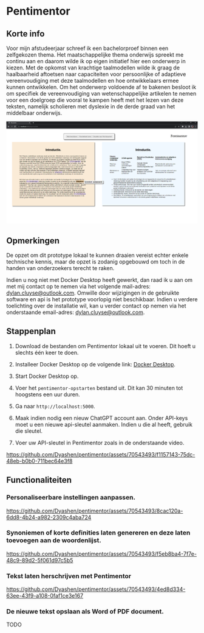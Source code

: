 # Pentimentor

## Korte info

Voor mijn afstudeerjaar schreef ik een bachelorproef binnen een zelfgekozen thema. Het maatschappelijke thema onderwijs spreekt me continu aan en daarom wilde ik op eigen initiatief hier een onderwerp in kiezen. Met de opkomst van krachtige taalmodellen wilde ik graag de haalbaarheid aftoetsen naar capaciteiten voor persoonlijke of adaptieve vereenvoudiging met deze taalmodellen en hoe ontwikkelaars ermee kunnen ontwikkelen. Om het onderwerp voldoende af te bakenen besloot ik om specifiek de vereenvoudiging van wetenschappelijke artikelen te nemen voor een doelgroep die vooral te kampen heeft met het lezen van deze teksten, namelijk scholieren met dyslexie in de derde graad van het middelbaar onderwijs.

![Alt-text](markdown-images/voorbeeld-1.png)

## Opmerkingen

De opzet om dit prototype lokaal te kunnen draaien vereist echter enkele technische kennis, maar de opzet is zodanig opgebouwd om toch in de handen van onderzoekers terecht te raken. 

Indien u nog niet met Docker Desktop heeft gewerkt, dan raad ik u aan om met mij contact op te nemen via het volgende mail-adres: [dylan.cluyse@outlook.com](mailto:dylan.cluyse@outlook.com). 
Omwille door wijzigingen in de gebruikte software en api is het prototype voorlopig niet beschikbaar. Indien u verdere toelichting over de installatie wil, kan u verder contact op nemen via het onderstaande email-adres: [dylan.cluyse@outlook.com](mailto:dylan.cluyse@outlook.com).

## Stappenplan

1. Download de bestanden om Pentimentor lokaal uit te voeren. Dit hoeft u slechts één keer te doen. 

2. Installeer Docker Desktop op de volgende link: [Docker Desktop](https://www.docker.com/products/docker-desktop/).

3. Start Docker Desktop op.

4. Voer het `pentimentor-opstarten` bestand uit. Dit kan 30 minuten tot hoogstens een uur duren.

5. Ga naar `http://localhost:5000`.

6. Maak indien nodig een nieuw ChatGPT account aan. Onder API-keys moet u een nieuwe api-sleutel aanmaken. Indien u die al heeft, gebruik die sleutel.

7. Voer uw API-sleutel in Pentimentor zoals in de onderstaande video.

https://github.com/Dyashen/pentimentor/assets/70543493/f1157143-75dc-48eb-b0b0-711bec64e3f8

## Functionaliteiten

### Personaliseerbare instellingen aanpassen.

https://github.com/Dyashen/pentimentor/assets/70543493/8cac120a-6dd8-4b24-a982-2309c4aba724

### Synoniemen of korte definities laten genereren en deze laten toevoegen aan de woordenlijst.

https://github.com/Dyashen/pentimentor/assets/70543493/f5eb8ba4-7f7e-48c9-89d2-5f061d97c5b5

### Tekst laten herschrijven met Pentimentor

https://github.com/Dyashen/pentimentor/assets/70543493/4ed8d334-63ee-43f9-a108-0faf1ce3e167

### De nieuwe tekst opslaan als Word of PDF document.

TODO
